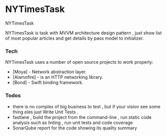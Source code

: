 # NYTimesTask
NYTimesTask

NYTimesTask is task with MVVM architecture design pattern , just show list of most popular articles and get details by pass model to initializer.

### Tech

NYTimesTask uses a number of open source projects to work properly:

* [Moya] - Network abstraction layer.
* [Alamofire] - is an HTTP networking library.
* [Bond] - Swift binding framework.

### Todos

 - there is no complex of big business to test , but if your vision see some thing eles just Write Unit Tests .
- fastlane , build the project from the command-line , run static code analysis such as linting , run unit tests and code coverage
- SonarQube report for the code showing its quality summary
